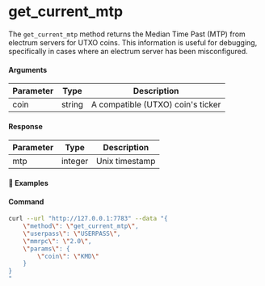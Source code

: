 # get\_current\_mtp

The `get_current_mtp` method returns the Median Time Past (MTP) from electrum servers for UTXO coins. This information is useful for debugging, specifically in cases where an electrum server has been misconfigured.


#### Arguments

| Parameter | Type   | Description                        |
| --------- | ------ | ---------------------------------- |
| coin      | string | A compatible (UTXO) coin's ticker  |

#### Response

| Parameter  | Type   | Description      |
| ---------- | ------ | ---------------- |
| mtp        | integer| Unix timestamp   |

#### :pushpin: Examples

#### Command

```bash
curl --url "http://127.0.0.1:7783" --data "{
    \"method\": \"get_current_mtp\",
    \"userpass\": \"USERPASS\",
    \"mmrpc\": \"2.0\",
    \"params\": {
        \"coin\": \"KMD\"
    }
}
"
```

<div style="margin-top: 0.5rem;">

<collapse-text hidden title="Response">

#### Response (success)

```json
{
    "mmrpc": "2.0",
    "result": {
        "mtp": 1658746383
    },
    "id": null
}
```

</collapse-text>

</div>
